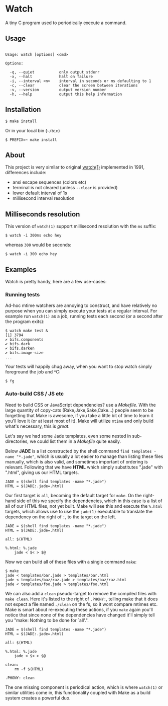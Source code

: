 
# Watch

  A tiny C program used to periodically execute a command.

## Usage

```

Usage: watch [options] <cmd>

Options:

  -q, --quiet           only output stderr
  -x, --halt            halt on failure
  -i, --interval <n>    interval in seconds or ms defaulting to 1
  -c, --clear           clear the screen between iterations
  -v, --version         output version number
  -h, --help            output this help information

```

## Installation

```
$ make install
```

Or in your local bin (`~/bin`)

```
$ PREFIX=~ make install
```

## About

  This project is very similar to original [watch(1)](http://linux.die.net/man/1/watch) implemented in 1991, differences include:

  - ansi escape sequences (colors etc)
  - terminal is not cleared (unless `--clear` is provided)
  - lower default interval of 1s
  - millisecond interval resolution

## Milliseconds resolution

 This version of `watch(1)` support millisecond resolution
 with the `ms` suffix:

```
$ watch -i 300ms echo hey
```

whereas `300` would be seconds:

```
$ watch -i 300 echo hey
```

## Examples

 Watch is pretty handy, here are a few use-cases:

### Running tests

  Ad-hoc mtime watchers are annoying to construct,
  and have relatively no purpose when you can simply
  execute your tests at a regular interval. For example
  run `watch(1)` as a job, running tests each second (or a 
  second after the program exits):

```
$ watch make test &
[1] 3794
✔ bifs.components
✔ bifs.dark
✔ bifs.darken
✔ bifs.image-size
...
```

 Your tests will happily chug away, when you want to
 stop watch simply foreground the job and ^C:
 
```
$ fg
```

### Auto-build CSS / JS etc

 Need to build CSS or JavaScript dependencies? use a _Makefile_. With the large quantity of copy-cats (Rake,Jake,Sake,Cake...) people seem to be forgetting that Make is awesome, if you take a little bit of time to learn it you'll love it (or at least most of it). Make will utilize `mtime` and only build what's necessary, this is _great_.

 Let's say we had some Jade templates, even some nested in sub-directories, we could list them in a _Makefile_ quite easily.
 
 Below __JADE__ is a list constructed by the shell command `find templates -name "*.jade"`, which is usually a lot easier to manage than listing these files manually, which is also valid, and sometimes important of ordering is relevant. Following that we have __HTML__ which simply substitutes ".jade" with ".html", giving us our HTML targets. 

```make
JADE = $(shell find templates -name "*.jade")
HTML = $(JADE:.jade=.html)
```

 Our first target is `all`, becoming the default target for `make`. On the right-hand side of this we specify the dependencies, which in this case is a list of all of our HTML files, not yet built. Make will see this and execute the `%.html` targets, which allows use to use the `jade(1)` executable to translate the dependency on the right of `:`, to the target on the left. 

```make
JADE = $(shell find templates -name "*.jade")
HTML = $(JADE:.jade=.html)

all: $(HTML)

%.html: %.jade
	jade < $< > $@
```

 Now we can build all of these files with a single command `make`:

```
$ make
jade < templates/bar.jade > templates/bar.html
jade < templates/baz/raz.jade > templates/baz/raz.html
jade < templates/foo.jade > templates/foo.html
```

 We can also add a `clean` pseudo-target to remove the compiled files with `make clean`. Here it's listed to the right of `.PHONY:`, telling make that it does not expect a file named `./clean` on the fs, so it wont compare mtimes etc. Make is smart about re-executing these actions, if you `make` again you'll notice that since none of the dependencies have changed it'll simply tell you "make: Nothing to be done for `all'.".

```make
JADE = $(shell find templates -name "*.jade")
HTML = $(JADE:.jade=.html)

all: $(HTML)

%.html: %.jade
	jade < $< > $@

clean:
	rm -f $(HTML)

.PHONY: clean
```

  The one missing component is periodical action, which is where `watch(1)` or similar utilities come in, this functionality coupled with Make as a build system creates a powerful duo. 
